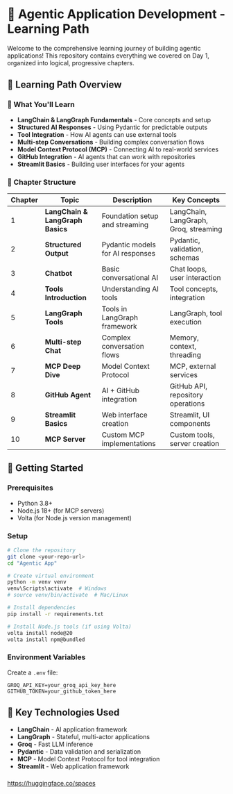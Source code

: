 # 🚀 **Agentic Application Development - Learning Path**

Welcome to the comprehensive learning journey of building agentic applications! This repository contains everything we covered on Day 1, organized into logical, progressive chapters.

## 📖 **Learning Path Overview**

### **🎯 What You'll Learn**
- **LangChain & LangGraph Fundamentals** - Core concepts and setup
- **Structured AI Responses** - Using Pydantic for predictable outputs
- **Tool Integration** - How AI agents can use external tools
- **Multi-step Conversations** - Building complex conversation flows
- **Model Context Protocol (MCP)** - Connecting AI to real-world services
- **GitHub Integration** - AI agents that can work with repositories
- **Streamlit Basics** - Building user interfaces for your agents

### **📁 Chapter Structure**

| Chapter | Topic | Description | Key Concepts |
|---------|-------|-------------|--------------|
| 1 | **LangChain & LangGraph Basics** | Foundation setup and streaming | LangChain, LangGraph, Groq, streaming |
| 2 | **Structured Output** | Pydantic models for AI responses | Pydantic, validation, schemas |
| 3 | **Chatbot** | Basic conversational AI | Chat loops, user interaction |
| 4 | **Tools Introduction** | Understanding AI tools | Tool concepts, integration |
| 5 | **LangGraph Tools** | Tools in LangGraph framework | LangGraph, tool execution |
| 6 | **Multi-step Chat** | Complex conversation flows | Memory, context, threading |
| 7 | **MCP Deep Dive** | Model Context Protocol | MCP, external services |
| 8 | **GitHub Agent** | AI + GitHub integration | GitHub API, repository operations |
| 9 | **Streamlit Basics** | Web interface creation | Streamlit, UI components |
| 10 | **MCP Server** | Custom MCP implementations | Custom tools, server creation |

## 🚀 **Getting Started**

### **Prerequisites**
- Python 3.8+
- Node.js 18+ (for MCP servers)
- Volta (for Node.js version management)

### **Setup**
```bash
# Clone the repository
git clone <your-repo-url>
cd "Agentic App"

# Create virtual environment
python -m venv venv
venv\Scripts\activate  # Windows
# source venv/bin/activate  # Mac/Linux

# Install dependencies
pip install -r requirements.txt

# Install Node.js tools (if using Volta)
volta install node@20
volta install npm@bundled
```

### **Environment Variables**
Create a `.env` file:
```env
GROQ_API_KEY=your_groq_api_key_here
GITHUB_TOKEN=your_github_token_here
```

## 🔧 **Key Technologies Used**

- **LangChain** - AI application framework
- **LangGraph** - Stateful, multi-actor applications
- **Groq** - Fast LLM inference
- **Pydantic** - Data validation and serialization
- **MCP** - Model Context Protocol for tool integration
- **Streamlit** - Web application framework



###
https://huggingface.co/spaces
